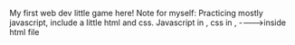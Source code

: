 My first web dev little game here!
Note for myself:
Practicing mostly javascript, include a little html and css.
Javascript in <script></script>, css in <style></style>, ---->inside html file
